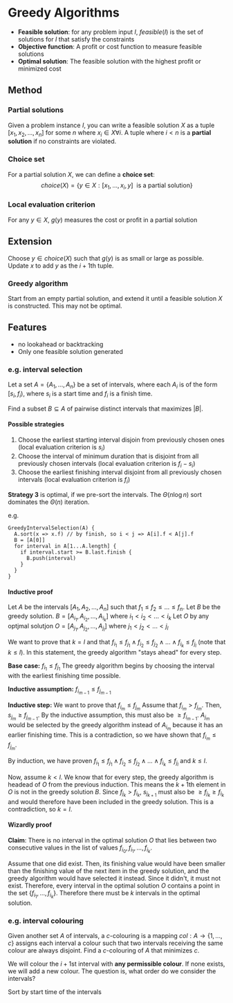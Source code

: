 # Greedy Algorithms

- **Feasible solution**: for any problem input $I$, $feasible(I)$ is the set of solutions for $I$ that satisfy the constraints
- **Objective function**: A profit or cost function to measure feasible solutions
- **Optimal solution**: The feasible solution with the highest profit or minimized cost


## Method
### Partial solutions
Given a problem instance $I$, you can write a feasible solution $X$ as a tuple $[x_1, x_2, ..., x_n]$ for some $n$ where $x_i \in X \forall i$. A tuple where $i \lt n$ is a **partial solution** if no constraints are violated.

### Choice set
For a partial solution $X$, we can define a **choice set**:
$$choice(X) = \{y \in X: [x_1, ..., x_i, y]\ \text{ is a partial solution}\}$$

### Local evaluation criterion
For any $y \in X$, $g(y)$ measures the cost or profit in a partial solution

## Extension
Choose $y \in choice(X)$ such that $g(y)$ is as small or large as possible. Update $x$ to add $y$ as the $i+1$th tuple.

### Greedy algorithm
Start from an empty partial solution, and extend it until a feasible solution $X$ is constructed. This may not be optimal.

## Features
- no lookahead or backtracking
- Only one feasible solution generated


### e.g. interval selection
Let a set $A = \{A_1, ..., A_n\}$ be a set of intervals, where each $A_i$ is of the form $[s_i, f_i)$, where $s_i$ is a start time and $f_i$ is a finish time.

Find a subset $B \subseteq A$ of pairwise distinct intervals that maximizes $|B|$.

#### Possible strategies
1. Choose the earliest starting interval disjoin from previously chosen ones (local evaluation criterion is $s_i$)
2. Choose the interval of minimum duration that is disjoint from all previously chosen intervals (local evaluation criterion is $f_i - s_i$)
3. Choose the earliest finishing interval disjoint from all previously chosen intervals (local evaluation criterion is $f_i$)

**Strategy 3** is optimal, if we pre-sort the intervals. The $\Theta(n\log n)$ sort dominates the $\Theta(n)$ iteration.

e.g.
```
GreedyIntervalSelection(A) {
  A.sort(x => x.f) // by finish, so i < j => A[i].f < A[j].f
  B = [A[0]]
  for interval in A[1...A.length] {
    if interval.start >= B.last.finish {
      B.push(interval)
    }
  }
}
```

#### Inductive proof
Let $A$ be the intervals $[A_1, A_2, ..., A_n]$ such that $f_1 \le f_2 \le ... \le f_n$.
Let $B$ be the greedy solution. $B=[A_{i_1}, A_{i_2}, ..., A_{i_k}]$ where $i_1 \lt i_2 \lt ... \lt i_k$
Let $O$ by any optjmal solutjon $O = [A_{j_1}, A_{j_2}, ..., A_{j_l}]$ where $j_1 \lt j_2 \lt ... \lt j_l$

We want to prove that $k=l$ and that $f_{i_1} \le f_{j_1} \land f_{i_2} \le f_{j_2} \land ... \land f_{i_k} \le f_{j_l}$ (note that $k \le l$). In this statement, the greedy algorithm "stays ahead" for every step.

**Base case:** $f_{i_1} \le f_{j_1}$
The greedy algorithm begins by choosing the interval with the earliest finishing time possible.

**Inductive assumption:** $f_{i_{m-1}} \le f_{j_{m-1}}$

**Inductive step:** We want to prove that $f_{i_m} \le f_{j_m}$
Assume that $f_{i_m} \gt f_{j_m}$.
Then, $s_{j_m} \ge f_{j_{m-1}}$. By the inductive assumption, this must also be $\ge f_{i_{m-1}}$. $A_{j_m}$ would be selected by the greedy algorithm instead of $A_{i_m}$ because it has an earlier finishing time. This is a contradiction, so we have shown that $f_{i_m} \le f_{j_m}$.

By induction, we have proven $f_{i_1} \le f_{j_1} \land f_{i_2} \le f_{j_2} \land ... \land f_{i_k} \le f_{j_l}$ and $k \le l$.

Now, assume $k \lt l$. We know that for every step, the greedy algorithm is headead of $O$ from the previous induction. This means the $k+1$th element in $O$ is not in the greedy solution $B$. Since $f_{j_k} \gt f_{i_k}$, $s_{j_{k+1}}$ must also be $\ge f_{j_k} \ge f_{i_k}$ and would therefore have been included in the greedy solution. This is a contradiction, so $k=l$.

#### Wizardly proof
**Claim**: There is no interval in the optimal solution $O$ that lies between two consecutive values in the list of values $f_{i_0}, f_{i_1}, ..., f_{i_k}$.

Assume that one did exist. Then, its finishing value would have been smaller than the finishing value of the next item in the greedy solution, and the greedy algorithm would have selected it instead. Since it didn't, it must not exist. Therefore, every interval in the optimal solution $O$ contains a point in the set $\{f_{i_1}, ..., f_{i_k}\}$. Therefore there must be $k$ intervals in the optimal solution.

### e.g. interval colouring
Given another set $A$ of intervals, a $c$-colouring is a mapping $col: A \rightarrow \{1,...,c\}$ assigns each interval a colour such that two intervals receiving the same colour are always disjoint. Find a $c$-colouring of $A$ that minimizes $c$.

We will colour the $i+1$st interval with **any permissible colour**. If none exists, we will add a new colour. The question is, what order do we consider the intervals?

Sort by start time of the intervals
